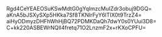 Rgd4CeYEAEOSuKSwMdtG0gYqImzcMuIZdr3obuj9DGQ=
aKnA5bJSXySXp5HKka7Sf8TKNIrFyY6lTIX0t9TrzZ4=
aiHyODmyzDHFhWhHjBQ72PDMKDaQh7dwY0s0YUui3D8=
C+kk220ASBEWrNQIl4fretq71O2LnzmF2x+rKXoCPFU=
